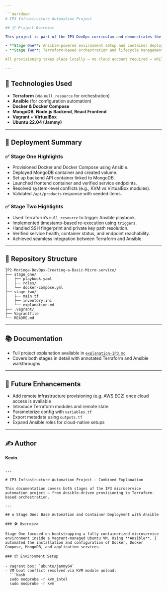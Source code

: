 ```yaml
---

```markdown
# IP3 Infrastructure Automation Project

## 📦 Project Overview

This project is part of the IP3 DevOps curriculum and demonstrates the automation of a containerized microservice application inside a Vagrant-managed Ubuntu VM. It is completed in two stages:

- **Stage One**: Ansible-powered environment setup and container deployment.
- **Stage Two**: Terraform-based orchestration and lifecycle management of the Ansible workflow.

All provisioning takes place locally — no cloud account required — while maintaining infrastructure-as-code principles.

---
```


## 🔧 Technologies Used

- **Terraform** (via `null_resource` for orchestration)
- **Ansible** (for configuration automation)
- **Docker & Docker Compose**
- **MongoDB**, **Node.js Backend**, **React Frontend**
- **Vagrant + VirtualBox**
- **Ubuntu 22.04 (Jammy)**

---

## 🚀 Deployment Summary

### ✅ Stage One Highlights

- Provisioned Docker and Docker Compose using Ansible.
- Deployed MongoDB container and created volume.
- Set up backend API container linked to MongoDB.
- Launched frontend container and verified service endpoints.
- Resolved system-level conflicts (e.g., KVM vs VirtualBox modules).
- Validated `/api/products` response with seeded items.

### ✅ Stage Two Highlights

- Used Terraform’s `null_resource` to trigger Ansible playbook.
- Implemented timestamp-based re-execution using `triggers`.
- Handled SSH fingerprint and private key path resolution.
- Verified service health, container status, and endpoint reachability.
- Achieved seamless integration between Terraform and Ansible.

---

## 📂 Repository Structure

```
IP2-Moringa-DevOps-Creating-a-Basic-Micro-service/
├── stage_one/
│   ├── playbook.yaml
│   ├── roles/
│   └── docker-compose.yml
├── stage_two/
│   ├── main.tf
│   ├── inventory.ini
│   └── explanation.md
├── .vagrant/
├── Vagrantfile
└── README.md
```

---

## 📚 Documentation

- Full project explanation available in [`explanation-IP3.md`](./stage_two/explanation-IP3.md)
- Covers both stages in detail with annotated Terraform and Ansible walkthroughs

---

## 🌱 Future Enhancements

- Add remote infrastructure provisioning (e.g. AWS EC2) once cloud access is available
- Introduce Terraform modules and remote state
- Parameterize config with `variables.tf`
- Export metadata using `outputs.tf`
- Expand Ansible roles for cloud-native setups

---

## ✍️ Author

**Kevin**.


```

---

# IP3 Infrastructure Automation Project – Combined Explanation

This documentation covers both stages of the IP3 microservice automation project — from Ansible-driven provisioning to Terraform-based orchestration.

---

## ⚙️ Stage One: Base Automation and Container Deployment with Ansible

### 🛠️ Overview

Stage One focused on bootstrapping a fully containerized microservice environment inside a Vagrant-managed Ubuntu VM. Using **Ansible**, I automated the installation and configuration of Docker, Docker Compose, MongoDB, and application services.

### 📦 Environment Setup

- Vagrant box: `ubuntu/jammy64`
- VM boot conflict resolved via KVM module unload:
  ```bash
  sudo modprobe -r kvm_intel
  sudo modprobe -r kvm
  ```

